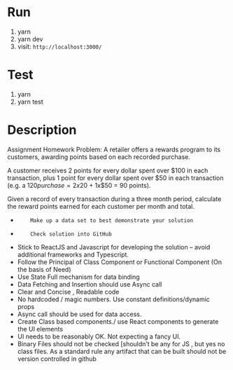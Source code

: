 # Run

1. yarn
1. yarn dev
1. visit: `http://localhost:3000/`

# Test

1. yarn
2. yarn test

# Description

Assignment
Homework Problem:
A retailer offers a rewards program to its customers, awarding points based on each recorded purchase.
 
A customer receives 2 points for every dollar spent over $100 in each transaction, plus 1 point for every dollar spent over $50 in each transaction
(e.g. a $120 purchase = 2x$20 + 1x$50 = 90 points).
 
Given a record of every transaction during a three month period, calculate the reward points earned for each customer per month and total.
 -         Make up a data set to best demonstrate your solution
 -         Check solution into GitHub


-	Stick to ReactJS and Javascript for developing the solution – avoid additional frameworks and Typescript.
-	Follow the Principal of Class Component or Functional Component (On the basis of Need)
-	Use State Full mechanism for data binding
-	Data Fetching and Insertion should use Async call 
-	Clear and Concise , Readable code
-	No hardcoded / magic numbers. Use constant definitions/dynamic props
-	Async call should be used for data access. 
-	Create Class based components./ use React components to generate the UI elements 
- UI needs to be reasonably OK.  Not expecting a fancy UI.
-	Binary Files should not be checked [shouldn’t be any for JS , but yes no class files. As a standard rule any artifact that can be built should not be version controlled in github
